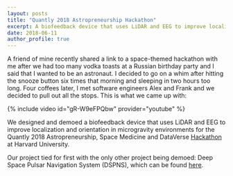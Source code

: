 ```yaml
---
layout: posts
title: "Quantly 2018 Astropreneurship Hackathon"
excerpt: A biofeedback device that uses LiDAR and EEG to improve localization and orientation in microgravity environments
date: 2018-06-11
author_profile: true
---
```


A friend of mine recently shared a link to a space-themed hackathon with me after we had too many vodka toasts at a Russian birthday party and I said that I wanted to be an astronaut. I decided to go on a whim after hitting the snooze button six times that morning and sleeping in two hours too long. Four coffees later, I met software engineers Alex and Frank and we decided to pull out all the stops. This is what we came up with:


{% include video id="gR-W9eFPQbw" provider="youtube" %} 


We designed and demoed a biofeedback device that uses LiDAR and EEG to improve localization and orientation in microgravity environments for the Quantly 2018 Astropreneurship, Space Medicine and DataVerse [Hackathon](https://www.quantlyhackathon2018.org/) at Harvard University.


Our project tied for first with the only other project being demoed: Deep Space Pulsar Navigation System (DSPNS), which can be found [here](https://devpost.com/software/deep-space-pulsar-navigation-system-dspns).

